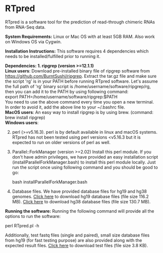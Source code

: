 # RTpred
RTpred is a software tool for the prediction of read-through chimeric RNAs from RNA-Seq data.

**System Requirements:**
Linux or Mac OS with at least 5GB RAM. Also work on Windows OS via Cygwin.

**Installation Instructions:**
This software requires 4 dependencies which needs to be installed/fulfilled prior to running it.

**Dependencies:**
**1. ripgrep (version >=12.1.1)**
<br>**Linux users**: Download pre-installed binary file of ripgrep software from https://github.com/BurntSushi/ripgrep.
Extract the tar.gz file and make sure the script 'rg' is in your PATH before running RTpred software. Let's assume the full path of 'rg' binary script is /home/username/software/ripgrep/rg, then you can add it to the PATH by using following command:
<br>export PATH=/home/username/software/ripgrep:$PATH
<br>You need to use the above command every time you open a new terminal. In order to avoid it, add the above line to your ~/.bashrc file.
<br>**MacOS users**: An easy way to install ripgrep is by using brew. (command: brew install ripgrep)
<br>**Windows users**: 


2. perl (>=v5.16.3). perl is by default available in linux and macOS systems. RTpred has not been tested using perl versions <v5.16.3 but it is expected to run on older versions of perl as well.

3. Parallel::ForkManager (version >=2.02)
Install this perl module. If you don't have admin privileges, we have provided an easy installation script (installParallelForkManager.bash) to install this perl module locally. Just run the script once using following command and you should be good to go:

   bash installParallelForkManager.bash

4. Database files. We have provided database files for hg19 and hg38 genomes. [Click here](https://zenodo.org/record/5663811/files/hg19_data.tgz) to download hg19 database files (file size 116.2 MB). [Click here](https://zenodo.org/record/5663811/files/hg38_data.tgz) to download hg38 database files (file size 130.7 MB).

**Running the software:**
Running the following command will provide all the options to run the software:

perl RTpred.pl -h

Additionally, test fastq files (single and paired), small size database files from hg19 (for fast testing purpose) are also provided along with the expected result files. [Click here](https://zenodo.org/record/5663811/files/test_files.tgz) to download test files (file size 3.8 KB).
